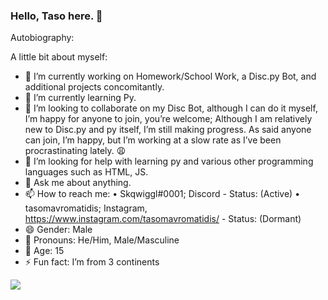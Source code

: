 ### Hello, Taso here. 👋

Autobiography: 

A little bit about myself:

- 🔭 I’m currently working on Homework/School Work, a Disc.py Bot, and additional projects concomitantly.
- 🌱 I’m currently learning Py.
- 👯 I’m looking to collaborate on my Disc Bot, although I can do it myself, I’m happy for anyone to join, you’re welcome; Although I am relatively new to Disc.py and py itself, I’m still making progress. As said anyone can join, I’m happy, but I’m working at a slow rate as I’ve been procrastinating lately. 😩
- 🤔 I’m looking for help with learning py and various other programming languages such as HTML, JS.
- 💬 Ask me about anything.
- 📫 How to reach me:
• Skqwiggl#0001; Discord - Status: (Active)
• tasomavromatidis; Instagram, https://www.instagram.com/tasomavromatidis/ - Status: (Dormant)
- 😄 Gender: Male
- 🎩 Pronouns: He/Him, Male/Masculine
- 🎂 Age: 15
- ⚡ Fun fact: I’m from 3 continents

<img src='https://github-readme-stats.vercel.app/api?username=Skqwiggl&&show_icons=true&title_color=ffffff&icon_color=bb2acf&text_color=daf7dc&bg_color=151515'>
